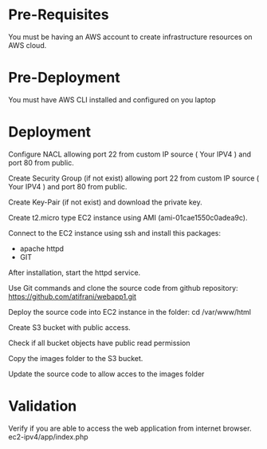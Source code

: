 # Pre-Requisites
You must be having an AWS account to create infrastructure resources on AWS cloud.

# Pre-Deployment

You must have AWS CLI installed and configured on you laptop

# Deployment

Configure NACL allowing port 22 from custom IP source  ( Your IPV4 ) and port 80 from public.

Create Security Group (if not exist) allowing port 22 from custom IP source ( Your IPV4 ) and port 80 from public.

Create Key-Pair (if not exist) and download the private key.

Create t2.micro type EC2 instance using AMI (ami-01cae1550c0adea9c).


Connect to the EC2 instance using ssh and install this packages:
- apache httpd
- GIT

After installation, start the httpd service.

Use Git commands and clone the source code from github repository: https://github.com/atifrani/webapp1.git

Deploy the source code into EC2 instance in the folder: cd /var/www/html

Create S3 bucket with public access.

Check if all bucket objects have public read permission

Copy the images folder to the S3 bucket.

Update the source code to allow acces to the images folder

# Validation

Verify if you are able to access the web application from internet browser. ec2-ipv4/app/index.php

